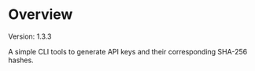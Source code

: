 # Overview

Version: 1.3.3

A simple CLI tools to generate API keys and their corresponding SHA-256 hashes.
